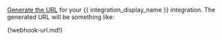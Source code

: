 [Generate the URL][generate-url] for your {{ integration_display_name }}
integration. The generated URL will be something like:

{!webhook-url.md!}

[generate-url]: /help/generate-integration-url
